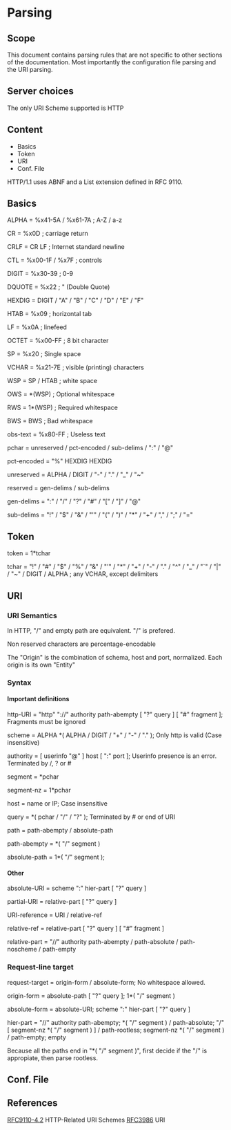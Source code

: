 # Parsing

## Scope

This document contains parsing rules that are not specific to other sections of the documentation. Most importantly the configuration file parsing and the URI parsing.

## Server choices

The only URI Scheme supported is HTTP

## Content

- Basics
- Token
- URI
- Conf. File

HTTP/1.1 uses ABNF and a List extension defined in RFC 9110.

## Basics

ALPHA          = %x41-5A / %x61-7A  ; A-Z / a-z

CR             = %x0D               ; carriage return

CRLF           = CR LF              ; Internet standard newline

CTL            = %x00-1F / %x7F     ; controls

DIGIT          = %x30-39            ; 0-9

DQUOTE         = %x22               ; " (Double Quote)

HEXDIG         = DIGIT / "A" / "B" / "C" / "D" / "E" / "F"

HTAB           = %x09               ; horizontal tab

LF             = %x0A               ; linefeed

OCTET          = %x00-FF            ; 8 bit character

SP             = %x20               ; Single space

VCHAR          = %x21-7E            ; visible (printing) characters

WSP            = SP / HTAB          ; white space

OWS            = *(WSP)             ; Optional whitespace

RWS            = 1*(WSP)            ; Required whitespace

BWS            = BWS                ; Bad whitespace

obs-text       = %x80-FF            ; Useless text

pchar         = unreserved / pct-encoded / sub-delims / ":" / "@"

pct-encoded = "%" HEXDIG HEXDIG

unreserved  = ALPHA / DIGIT / "-" / "." / "_" / "~"

reserved    = gen-delims / sub-delims

gen-delims  = ":" / "/" / "?" / "#" / "[" / "]" / "@"

sub-delims  = "!" / "$" / "&" / "'" / "(" / ")"
            / "*" / "+" / "," / ";" / "="
            
## Token

token          = 1*tchar

tchar          = "!" / "#" / "$" / "%" / "&" / "'" / "*"  / "+" / "-" / "." / "^" / "_" / "`" / "|" / "~" / DIGIT / ALPHA ; any VCHAR,  except delimiters

## URI

### URI Semantics

In HTTP, "/" and empty path are equivalent. "/" is prefered.

Non reserved characters are percentage-encodable

The "Origin" is the combination of schema, host and port, normalized. Each origin is its own "Entity"

### Syntax

#### Important definitions

http-URI = "http" "://" authority path-abempty [ "?" query ] [ "#" fragment ]; Fragments must be ignored

scheme      = ALPHA *( ALPHA / DIGIT / "+" / "-" / "." ); Only http is valid (Case insensitive)

authority   = [ userinfo "@" ] host [ ":" port ]; Userinfo presence is an error. Terminated by /, ? or #

segment       = *pchar

segment-nz    = 1*pchar

host = name or IP; Case insensitive

query       = *( pchar / "/" / "?" ); Terminated by # or end of URI

path = path-abempty 
        / absolute-path

path-abempty  = *( "/" segment )

absolute-path = 1*( "/" segment );

#### Other

absolute-URI  = scheme ":" hier-part [ "?" query ]

partial-URI   = relative-part [ "?" query ]

URI-reference = URI / relative-ref

relative-ref  = relative-part [ "?" query ] [ "#" fragment ]

relative-part = "//" authority path-abempty / path-absolute / path-noscheme / path-empty


### Request-line target

request-target = origin-form / absolute-form; No whitespace allowed.

origin-form    = absolute-path [ "?" query ]; 1*( "/" segment )

absolute-form  = absolute-URI; scheme ":" hier-part [ "?" query ]

hier-part = "//" authority path-abempty; *( "/" segment )
          / path-absolute; "/" [ segment-nz *( "/" segment ) ]
          / path-rootless; segment-nz *( "/" segment )
          / path-empty; empty


Because all the paths end in "*( "/" segment )", first decide if the "/" is appropiate, then parse rootless.

## Conf. File

## References

[RFC9110-4.2](https://datatracker.ietf.org/doc/html/rfc9110#section-4.2) HTTP-Related URI Schemes
[RFC3986](https://datatracker.ietf.org/doc/html/rfc3986) URI